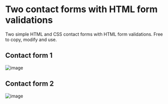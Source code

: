 # Two contact forms with HTML form validations

Two simple HTML and CSS contact forms with HTML form validations. Free to copy, modify and use.

## Contact form 1
![image](https://github.com/davidtheweb-dev/contact-form/assets/71373942/069189ff-e8b7-4995-95d9-6b4bb5f77f65)

## Contact form 2
![image](https://github.com/davidtheweb-dev/contact-form/assets/71373942/c24edc35-c8e9-4767-852c-abb7354858e9)
